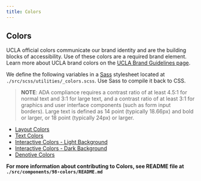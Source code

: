 ```yaml
---
title: Colors
---
```


## Colors

UCLA official colors communicate our brand identity and are the building blocks of accessibility. Use of these colors are a required brand element. Learn more about UCLA brand colors on the [UCLA Brand Guidelines page](http://brand.ucla.edu/identity/colors).

We define the following variables in a [Sass](https://sass-lang.com/) stylesheet located at `./src/scss/utilities/_colors.scss`. Use Sass to compile it back to CSS.

> **NOTE**: ADA compliance requires a contrast ratio of at least 4.5:1 for normal text and 3:1 for large text, and a contrast ratio of at least 3:1 for graphics and user interface components (such as form input borders). Large text is defined as 14 point (typically 18.66px) and bold or larger, or 18 point (typically 24px) or larger.

- [Layout Colors](./colors/layout)
- [Text Colors](./colors/text)
- [Interactive Colors - Light Background](./colors/interactive-light)
- [Interactive Colors - Dark Background](./colors/interactive-dark)
- [Denotive Colors](./colors/denotive)

**For more information about contributing to Colors, see README file at `./src/components/98-colors/README.md`**
